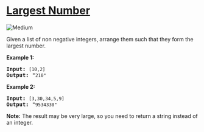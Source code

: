 # [Largest Number](https://leetcode.com/problems/largest-number/)
<img src="https://img.shields.io/badge/difficulty-medium-orange.svg?style=flat-square" alt="Medium" />

<p>Given a list of non negative integers, arrange them such that they form the largest number.</p>

<p><strong>Example 1:</strong></p>

<pre>
<strong>Input:</strong> <code>[10,2]</code>
<strong>Output:</strong> &quot;<code>210&quot;</code></pre>

<p><strong>Example 2:</strong></p>

<pre>
<strong>Input:</strong> <code>[3,30,34,5,9]</code>
<strong>Output:</strong> &quot;<code>9534330&quot;</code>
</pre>

<p><strong>Note:</strong> The result may be very large, so you need to return a string instead of an integer.</p>

